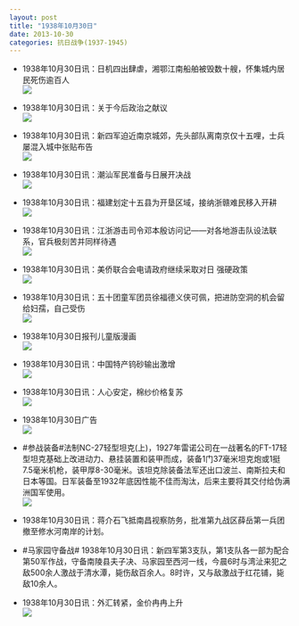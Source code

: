 ```yaml
---
layout: post
title: "1938年10月30日"
date: 2013-10-30
categories: 抗日战争(1937-1945)
---
```


<meta name="referrer" content="no-referrer" />

- 1938年10月30日讯：日机四出肆虐，湘鄂江南船舶被毁数十艘，怀集城内居民死伤逾百人 <br/><img src="https://ww3.sinaimg.cn/large/aca367d8jw1ea3m0j9zfqj20ct0e6adf.jpg" />

- 1938年10月30日讯：关于今后政治之献议 <br/><img src="https://ww3.sinaimg.cn/large/aca367d8jw1ea3ka0xif0j20cs0i4q9j.jpg" />

- 1938年10月30日讯：新四军迫近南京城郊，先头部队离南京仅十五哩，士兵屡混入城中张贴布告 <br/><img src="https://ww1.sinaimg.cn/large/aca367d8jw1ea3ijl1kbpj20gy0dtwis.jpg" />

- 1938年10月30日讯：潮汕军民准备与日展开决战 <br/><img src="https://ww4.sinaimg.cn/large/aca367d8jw1ea3gt5261zj20h90dnq7j.jpg" />

- 1938年10月30日讯：福建划定十五县为开垦区域，接纳浙赣难民移入开耕 <br/><img src="https://ww1.sinaimg.cn/large/aca367d8jw1ea3f2putllj20cs0pgtdv.jpg" />

- 1938年10月30日讯：江浙游击司令邓本殷访问记——对各地游击队设法联系，官兵极刻苦并同样待遇 <br/><img src="https://ww4.sinaimg.cn/large/aca367d8jw1ea3dcbm4i0j20cs0m8gpx.jpg" />

- 1938年10月30日讯：美侨联合会电请政府继续采取对日 强硬政策 <br/><img src="https://ww3.sinaimg.cn/large/aca367d8jw1ea3blvuf2ej20cs0s8gs0.jpg" />

- 1938年10月30日讯：五十团童军团员徐福德义侠可佩，把进防空洞的机会留给妇孺，自己受伤 <br/><img src="https://ww1.sinaimg.cn/large/aca367d8jw1ea39vhmuh6j20gx06n768.jpg" />

- 1938年10月30日报刊儿童版漫画 <br/><img src="https://ww1.sinaimg.cn/large/aca367d8jw1ea384z4fx9j20mk0eidil.jpg" />

- 1938年10月30日讯：中国特产钨砂输出激增 <br/><img src="https://ww3.sinaimg.cn/large/aca367d8jw1ea34o4svsbj20cs0diads.jpg" />

- 1938年10月30日讯：人心安定，棉纱价格复苏 <br/><img src="https://ww1.sinaimg.cn/large/aca367d8jw1ea32xr5nnkj20f50dl42f.jpg" />

- 1938年10月30日广告 <br/><img src="https://ww3.sinaimg.cn/large/aca367d8jw1ea317bc398j20as0h241i.jpg" />

- #参战装备#法制NC-27轻型坦克(上)，1927年雷诺公司在一战著名的FT-17轻型坦克基础上改进动力、悬挂装置和装甲而成，装备1门37毫米坦克炮或1挺7.5毫米机枪，装甲厚8-30毫米。该坦克除装备法军还出口波兰、南斯拉夫和日本等国。日军装备至1932年底因性能不佳而淘汰，后来主要将其交付给伪满洲国军使用。 <br/><img src="https://ww1.sinaimg.cn/large/aca367d8jw1ea2z6djtrij20c10l775p.jpg" />

- 1938年10月30日讯：蒋介石飞抵南昌视察防务，批准第九战区薛岳第一兵团撤至修水河南岸的计划。 

- #马家园守备战# 1938年10月30日讯：新四军第3支队，第1支队各一部为配合第50军作战，守备南陵县夫子决、马家园至西河一线，今晨6时与湾沚来犯之敌500余人激战于清水潭，毙伤敌百余人。8时许，又与敌激战于红花铺，毙敌10余人。 

- 1938年10月30日讯：外汇转紧，金价冉冉上升 <br/><img src="https://ww2.sinaimg.cn/large/aca367d8jw1ea2u9kxqutj20kp0klq9z.jpg" />

